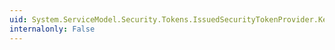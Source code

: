 ```yaml
---
uid: System.ServiceModel.Security.Tokens.IssuedSecurityTokenProvider.KeyEntropyMode
internalonly: False
---
```

